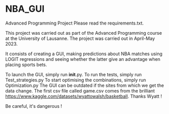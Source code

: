 # NBA_GUI
Advanced Programming Project
Please read the requirements.txt.

This project was carried out as part of the Advanced Programming course at the University of Lausanne. The project was carried out in April-May 2023. 

It consists of creating a GUI, making predictions about NBA matches using LOGIT regressions and seeing whether the latter give an advantage when placing sports bets. 

To launch the GUI, simply run __init__.py.
To run the tests, simply run Test_strategies.py
To start optimising the combinations, simply run Optimization.py
The GUI can be outdated if the sites from which we get the data change. The first csv file called game.csv comes from the brilliant https://www.kaggle.com/datasets/wyattowalsh/basketball. Thanks Wyatt !

Be careful, it's dangerous ! 
